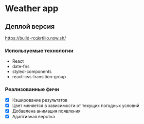 # Weather app

## Деплой версия

https://build-rcqkrtilio.now.sh/

### Используемые технологии

- React
- date-fns
- styled-components
- react-css-transition-group

### Реализованные фичи

- [x] Кэширование результатов
- [x] Цвет меняется в зависимости от текущих погодных условий
- [x] Добавлена анимация появления
- [x] Адаптивная верстка
